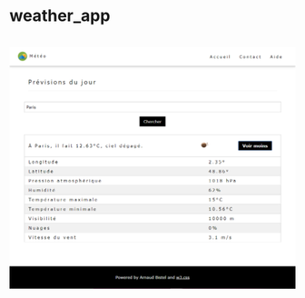 # weather_app
#  

![alt text](https://github.com/ArnaudBistel/weather_app/blob/master/img/weather_app_view.PNG)
